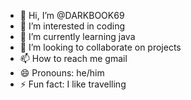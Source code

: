 - 👋 Hi, I’m @DARKBOOK69
- 👀 I’m interested in coding
- 🌱 I’m currently learning java
- 💞️ I’m looking to collaborate on projects
- 📫 How to reach me gmail
- 😄 Pronouns: he/him
- ⚡ Fun fact: I like travelling

<!---
DARKBOOK69/DARKBOOK69 is a ✨ special ✨ repository because its `README.md` (this file) appears on your GitHub profile.
You can click the Preview link to take a look at your changes.
--->
